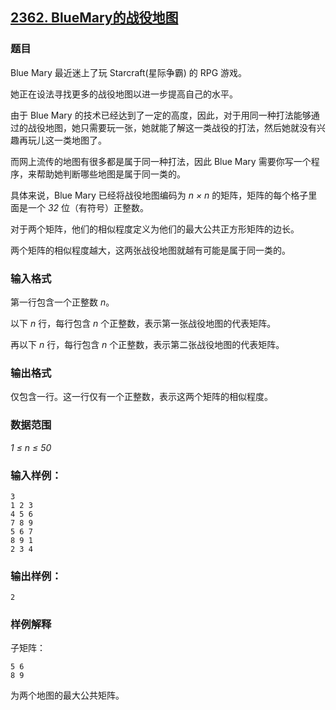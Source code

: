 ## [2362. BlueMary的战役地图](https://www.acwing.com/problem/content/2364/)

### 题目

Blue Mary 最近迷上了玩 Starcraft(星际争霸) 的 RPG 游戏。

她正在设法寻找更多的战役地图以进一步提高自己的水平。

由于 Blue Mary 的技术已经达到了一定的高度，因此，对于用同一种打法能够通过的战役地图，她只需要玩一张，她就能了解这一类战役的打法，然后她就没有兴趣再玩儿这一类地图了。

而网上流传的地图有很多都是属于同一种打法，因此 Blue Mary 需要你写一个程序，来帮助她判断哪些地图是属于同一类的。

具体来说，Blue Mary 已经将战役地图编码为 *n × n* 的矩阵，矩阵的每个格子里面是一个 *32* 位（有符号）正整数。

对于两个矩阵，他们的相似程度定义为他们的最大公共正方形矩阵的边长。

两个矩阵的相似程度越大，这两张战役地图就越有可能是属于同一类的。

### 输入格式

第一行包含一个正整数 *n*。

以下 *n* 行，每行包含 *n* 个正整数，表示第一张战役地图的代表矩阵。

再以下 *n* 行，每行包含 *n* 个正整数，表示第二张战役地图的代表矩阵。

### 输出格式

仅包含一行。这一行仅有一个正整数，表示这两个矩阵的相似程度。

### 数据范围

*1 ≤ n ≤ 50*

### 输入样例：

```
3
1 2 3
4 5 6
7 8 9
5 6 7
8 9 1
2 3 4
```

### 输出样例：

```
2
```

### 样例解释

子矩阵：

```
5 6
8 9
```

为两个地图的最大公共矩阵。
